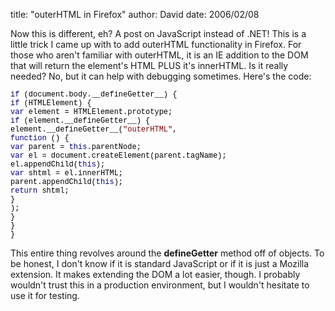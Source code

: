 
title: "outerHTML in Firefox"
author: David
date: 2006/02/08

Now this is different, eh? A post on JavaScript instead of .NET! This is a little trick I came up with to add outerHTML functionality in Firefox. For those who aren't familiar with outerHTML, it is an IE addition to the DOM that will return the element's HTML PLUS it's innerHTML. Is it really needed? No, but it can help with debugging sometimes. Here's the code:
<p class="MsoNormal" style="MARGIN: 0in 0in 0pt; mso-layout-grid-align: none"><span style="FONT-SIZE: 9pt; BACKGROUND: white; COLOR: navy; FONT-FAMILY: 'Courier New'; mso-highlight: white; mso-no-proof: yes">if</span><span style="FONT-SIZE: 9pt; BACKGROUND: white; FONT-FAMILY: 'Courier New'; mso-highlight: white; mso-no-proof: yes"><font color="#000000"> (document.body.__defineGetter__) {<?xml:namespace prefix = o ns = "urn:schemas-microsoft-com:office:office" />
</font></span>
<p class="MsoNormal" style="MARGIN: 0in 0in 0pt; mso-layout-grid-align: none"><span style="FONT-SIZE: 9pt; BACKGROUND: white; FONT-FAMILY: 'Courier New'; mso-highlight: white; mso-no-proof: yes"><span style="mso-tab-count: 1"><font color="#000000">       </font></span><span style="COLOR: navy">if</span><font color="#000000"> (HTMLElement) {
</font></span>
<p class="MsoNormal" style="MARGIN: 0in 0in 0pt; mso-layout-grid-align: none"><span style="FONT-SIZE: 9pt; BACKGROUND: white; FONT-FAMILY: 'Courier New'; mso-highlight: white; mso-no-proof: yes"><span style="mso-tab-count: 2"><font color="#000000">              </font></span><span style="COLOR: navy">var</span><font color="#000000"> element = HTMLElement.prototype;
</font></span>
<p class="MsoNormal" style="MARGIN: 0in 0in 0pt; mso-layout-grid-align: none"><span style="FONT-SIZE: 9pt; BACKGROUND: white; FONT-FAMILY: 'Courier New'; mso-highlight: white; mso-no-proof: yes"><span style="mso-tab-count: 2"><font color="#000000">              </font></span><span style="COLOR: navy">if</span><font color="#000000"> (element.__defineGetter__) {
</font></span>
<p class="MsoNormal" style="MARGIN: 0in 0in 0pt; mso-layout-grid-align: none"><span style="FONT-SIZE: 9pt; BACKGROUND: white; FONT-FAMILY: 'Courier New'; mso-highlight: white; mso-no-proof: yes"><font color="#000000"><span style="mso-tab-count: 3">                     </span>element.__defineGetter__(</font><span style="COLOR: maroon">"outerHTML"</span><font color="#000000">,
</font></span>
<p class="MsoNormal" style="MARGIN: 0in 0in 0pt; mso-layout-grid-align: none"><span style="FONT-SIZE: 9pt; BACKGROUND: white; FONT-FAMILY: 'Courier New'; mso-highlight: white; mso-no-proof: yes"><span style="mso-tab-count: 4"><font color="#000000">                           </font></span><span style="COLOR: navy">function</span><font color="#000000"> () {
</font></span>
<p class="MsoNormal" style="MARGIN: 0in 0in 0pt; mso-layout-grid-align: none"><span style="FONT-SIZE: 9pt; BACKGROUND: white; FONT-FAMILY: 'Courier New'; mso-highlight: white; mso-no-proof: yes"><span style="mso-tab-count: 5"><font color="#000000">                                  </font></span><span style="COLOR: navy">var</span><font color="#000000"> parent = </font><span style="COLOR: navy">this</span><font color="#000000">.parentNode;
</font></span>
<p class="MsoNormal" style="MARGIN: 0in 0in 0pt; mso-layout-grid-align: none"><span style="FONT-SIZE: 9pt; BACKGROUND: white; FONT-FAMILY: 'Courier New'; mso-highlight: white; mso-no-proof: yes"><span style="mso-tab-count: 5"><font color="#000000">                                  </font></span><span style="COLOR: navy">var</span><font color="#000000"> el = document.createElement(parent.tagName);
</font></span>
<p class="MsoNormal" style="MARGIN: 0in 0in 0pt; mso-layout-grid-align: none"><span style="FONT-SIZE: 9pt; BACKGROUND: white; FONT-FAMILY: 'Courier New'; mso-highlight: white; mso-no-proof: yes"><font color="#000000"><span style="mso-tab-count: 5">                                  </span>el.appendChild(</font><span style="COLOR: navy">this</span><font color="#000000">);
</font></span>
<p class="MsoNormal" style="MARGIN: 0in 0in 0pt; mso-layout-grid-align: none"><span style="FONT-SIZE: 9pt; BACKGROUND: white; FONT-FAMILY: 'Courier New'; mso-highlight: white; mso-no-proof: yes"><span style="mso-tab-count: 5"><font color="#000000">                                  </font></span><span style="COLOR: navy">var</span><font color="#000000"> shtml = el.innerHTML;
</font></span>
<p class="MsoNormal" style="MARGIN: 0in 0in 0pt; mso-layout-grid-align: none"><span style="FONT-SIZE: 9pt; BACKGROUND: white; FONT-FAMILY: 'Courier New'; mso-highlight: white; mso-no-proof: yes"><font color="#000000"><span style="mso-tab-count: 5">                                  </span>parent.appendChild(</font><span style="COLOR: navy">this</span><font color="#000000">);
</font></span>
<p class="MsoNormal" style="MARGIN: 0in 0in 0pt; mso-layout-grid-align: none"><span style="FONT-SIZE: 9pt; BACKGROUND: white; FONT-FAMILY: 'Courier New'; mso-highlight: white; mso-no-proof: yes"><span style="mso-tab-count: 5"><font color="#000000">                                  </font></span><span style="COLOR: navy">return</span><font color="#000000"> shtml;
</font></span>
<p class="MsoNormal" style="MARGIN: 0in 0in 0pt; mso-layout-grid-align: none"><span style="FONT-SIZE: 9pt; BACKGROUND: white; FONT-FAMILY: 'Courier New'; mso-highlight: white; mso-no-proof: yes"><font color="#000000"><span style="mso-tab-count: 4">                           </span>}
</font></span>
<p class="MsoNormal" style="MARGIN: 0in 0in 0pt; mso-layout-grid-align: none"><span style="FONT-SIZE: 9pt; BACKGROUND: white; FONT-FAMILY: 'Courier New'; mso-highlight: white; mso-no-proof: yes"><font color="#000000"><span style="mso-tab-count: 3">                     </span>);
</font></span>
<p class="MsoNormal" style="MARGIN: 0in 0in 0pt; mso-layout-grid-align: none"><span style="FONT-SIZE: 9pt; BACKGROUND: white; FONT-FAMILY: 'Courier New'; mso-highlight: white; mso-no-proof: yes"><font color="#000000"><span style="mso-tab-count: 2">              </span>}
</font></span>
<p class="MsoNormal" style="MARGIN: 0in 0in 0pt; mso-layout-grid-align: none"><span style="FONT-SIZE: 9pt; BACKGROUND: white; FONT-FAMILY: 'Courier New'; mso-highlight: white; mso-no-proof: yes"><font color="#000000"><span style="mso-tab-count: 1">       </span>}
</font></span>
<p class="MsoNormal" style="MARGIN: 0in 0in 0pt; mso-layout-grid-align: none"><span style="FONT-SIZE: 9pt; BACKGROUND: white; FONT-FAMILY: 'Courier New'; mso-highlight: white; mso-no-proof: yes"><font color="#000000">}
</font></span>

This entire thing revolves around the __defineGetter__ method off of objects. To be honest, I don't know if it is standard JavaScript or if it is just a Mozilla extension. It makes extending the DOM a lot easier, though. I probably wouldn't trust this in a production environment, but I wouldn't hesitate to use it for testing.
